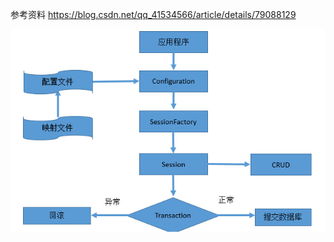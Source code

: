 参考资料 https://blog.csdn.net/qq_41534566/article/details/79088129


![Image text](https://raw.githubusercontent.com/eatyu/javaMybatis/master/core/src/main/11182357_N86c.jpg)

